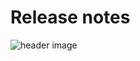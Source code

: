# Release notes

![header image](https://github.com/ProvisionGenie/ProvisionGenie/blob/main/media/Genie_Header.png)
